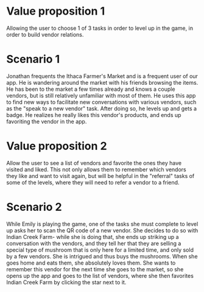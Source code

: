 <!-- Produce a scenario for each key problem/value proposition -->
<!-- Recall that a scenario = user + task + context. -->

# Value proposition 1
Allowing the user to choose 1 of 3 tasks in order to level up in the game, in order to build vendor relations.

# Scenario 1
Jonathan frequents the Ithaca Farmer's Market and is a frequent user of our app. He is wandering around the market with his friends browsing the items. He has been to the market a few times already and knows a couple vendors, but is still relatively unfamiliar with most of them. He uses this app to find new ways to facilitate new conversations with various vendors, such as the "speak to a new vendor" task. After doing so, he levels up and gets a badge. He realizes he really likes this vendor's products, and ends up favoriting the vendor in the app.


# Value proposition 2
Allow the user to see a list of vendors and favorite the ones they have visited and liked. This not only allows them to remember which vendors they like and want to visit again, but will be helpful in the "referral" tasks of some of the levels, where they will need to refer a vendor to a friend.


# Scenario 2
While Emily is playing the game, one of the tasks she must complete to level up asks her to scan the QR code of a new vendor. She decides to do so with Indian Creek Farm- while she is doing that, she ends up striking up a conversation with the vendors, and they tell her that they are selling a special type of mushroom that is only here for a limited time, and only sold by a few vendors. She is intrigued and thus buys the mushrooms. When she goes home and eats them, she absolutely loves them. She wants to remember this vendor for the next time she goes to the market, so she opens up the app and goes to the list of vendors, where she then favorites Indian Creek Farm by clicking the star next to it. 